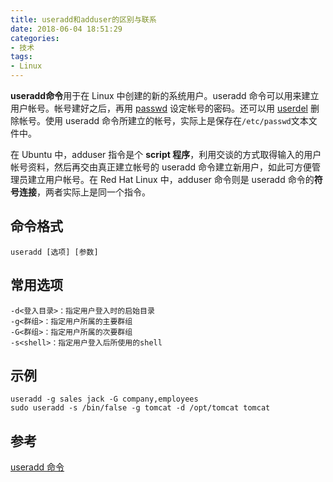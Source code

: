 ```yaml
---
title: useradd和adduser的区别与联系
date: 2018-06-04 18:51:29
categories:
- 技术
tags:
- Linux
---
```



**useradd命令**用于在 Linux 中创建的新的系统用户。useradd 命令可以用来建立用户帐号。帐号建好之后，再用 [passwd](http://man.linuxde.net/passwd) 设定帐号的密码。还可以用 [userdel](http://man.linuxde.net/userdel) 删除帐号。使用 useradd 命令所建立的帐号，实际上是保存在`/etc/passwd`文本文件中。

在 Ubuntu 中，adduser 指令是个 **script 程序**，利用交谈的方式取得输入的用户帐号资料，然后再交由真正建立帐号的 useradd 命令建立新用户，如此可方便管理员建立用户帐号。在 Red Hat Linux 中，adduser 命令则是 useradd 命令的**符号连接**，两者实际上是同一个指令。

## 命令格式

```
useradd [选项] [参数]
```

## 常用选项

```
-d<登入目录>：指定用户登入时的启始目录
-g<群组>：指定用户所属的主要群组
-G<群组>：指定用户所属的次要群组
-s<shell>：指定用户登入后所使用的shell
```

## 示例

```
useradd -g sales jack -G company,employees
sudo useradd -s /bin/false -g tomcat -d /opt/tomcat tomcat
```

## 参考
[useradd 命令](http://man.linuxde.net/useradd)

